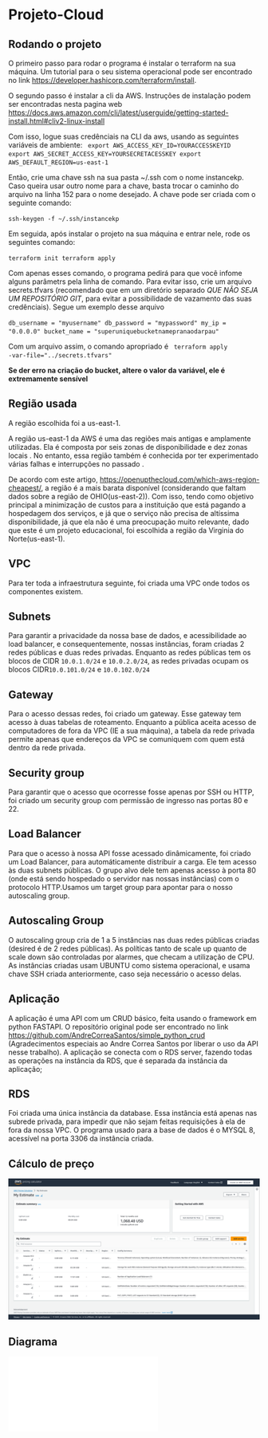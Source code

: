 # Projeto-Cloud

## Rodando o projeto

O primeiro passo para rodar o programa é instalar o terraform na sua máquina. Um tutorial para o seu sistema operacional pode ser encontrado no link https://developer.hashicorp.com/terraform/install.

O segundo passo é instalar a cli da AWS. Instruções de instalação podem ser encontradas nesta pagina web https://docs.aws.amazon.com/cli/latest/userguide/getting-started-install.html#cliv2-linux-install

Com isso, logue suas credênciais na CLI da aws, usando as seguintes variáveis de ambiente:
<code>
export AWS_ACCESS_KEY_ID=YOURACCESSKEYID
export AWS_SECRET_ACCESS_KEY=YOURSECRETACESSKEY
export AWS_DEFAULT_REGION=us-east-1
</code>

Então, crie uma chave ssh na sua pasta ~/.ssh com o nome instancekp. Caso queira usar outro nome para a chave, basta trocar o caminho do arquivo na linha 152 para o nome desejado.
A chave pode ser criada com o seguinte comando:

<code>ssh-keygen -f ~/.ssh/instancekp
</code>

Em seguida, após instalar o projeto na sua máquina e entrar nele, rode os seguintes comando:

<code>terraform init
terraform apply
</code>

Com apenas esses comando, o programa pedirá para que você infome alguns parâmetrs pela linha de comando. Para evitar isso, crie um arquivo secrets.tfvars (recomendado que em um diretório separado *QUE NÃO SEJA UM REPOSITÓRIO GIT*, para evitar a possibilidade de vazamento das suas credênciais). Segue um exemplo desse arquivo

<code>db_username = "myusername"
db_password = "mypassword"
my_ip = "0.0.0.0"
bucket_name = "superuniquebucketnamepranaodarpau"</code>


Com um arquivo assim, o comando apropriado é
<code>
terraform apply -var-file="../secrets.tfvars"
</code>

**Se der erro na criação do bucket, altere o valor da variável, ele é extremamente sensível**


## Região usada
A região escolhida foi a us-east-1.

A região us-east-1 da AWS é uma das regiões mais antigas e amplamente utilizadas. Ela é composta por seis zonas de disponibilidade e dez zonas locais . No entanto, essa região também é conhecida por ter experimentado várias falhas e interrupções no passado .

De acordo com este artigo, https://openupthecloud.com/which-aws-region-cheapest/, a região é a mais barata disponível (considerando que faltam dados sobre a região de OHIO(us-east-2)). Com isso, tendo como objetivo principal a minimização de custos para a instituição que está pagando a hospedagem dos serviços, e já que o serviço não precisa de altíssima disponibilidade, já que ela não é uma preocupação muito relevante, dado que este é um projeto educacional, foi escolhida a região da Virginia do Norte(us-east-1).
## VPC
Para ter toda a infraestrutura seguinte, foi criada uma VPC onde todos os componentes existem.
## Subnets
Para garantir a privacidade da nossa base de dados, e acessibilidade ao load balancer, e consequentemente, nossas instâncias, foram criadas 2 redes públicas e duas redes privadas. Enquanto as redes públicas tem os blocos de CIDR <code>10.0.1.0/24</code> e <code>10.0.2.0/24</code>, as redes privadas ocupam os blocos CIDR<code>10.0.101.0/24</code> e <code>10.0.102.0/24</code>
## Gateway
Para o acesso dessas redes, foi criado um gateway. Esse gateway tem acesso à duas tabelas de roteamento. Enquanto a pública aceita acesso de computadores de fora da VPC (IE a sua máquina), a tabela da rede privada permite apenas que endereços da VPC se comuniquem com quem está dentro da rede privada.
## Security group
Para garantir que o acesso que ocorresse fosse apenas por SSH ou HTTP, foi criado um security group com permissão de ingresso nas portas 80 e 22.
## Load Balancer
Para que o acesso à nossa API fosse acessado dinâmicamente, foi criado um Load Balancer, para automáticamente distribuir a carga. Ele tem acesso às duas subnets públicas. O grupo alvo dele tem apenas acesso à porta 80 (onde está sendo hospedado o servidor nas nossas instâncias) com o protocolo HTTP.Usamos um target group para apontar para o nosso autoscaling group.
## Autoscaling Group
O autoscaling group cria de 1 a 5 instâncias nas duas redes públicas criadas (desired é de 2 redes públicas). As políticas tanto de scale up quanto de scale down são controladas por alarmes, que checam a utilização de CPU. As instâncias criadas usam UBUNTU como sistema operacional, e usama chave SSH criada anteriormente, caso seja necessário o acesso delas.
## Aplicação 
A aplicação é uma API com um CRUD básico, feita usando o framework em python FASTAPI. O repositório original pode ser encontrado no link  https://github.com/AndreCorreaSantos/simple_python_crud (Agradecimentos especiais ao Andre Correa Santos por liberar o uso da API nesse trabalho).
A aplicação se conecta com o RDS server, fazendo todas as operações na instância da RDS, que é separada da instância da aplicação;
## RDS
Foi criada uma única instância da database. Essa instância está apenas nas subrede privada, para impedir que não sejam feitas requisições à ela de fora da nossa VPC. O programa usado para a base de dados é o MYSQL 8, acessível na porta 3306 da instância criada. 
## Cálculo de preço
![Cálculo de preços aws](./preco.png)
## Diagrama
![Cálculo de preços aws](./diagrama.pdf)



